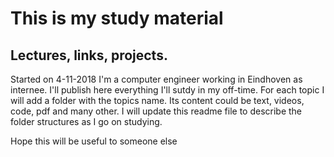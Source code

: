 # This is my study material
## Lectures, links, projects.
Started on 4-11-2018
I'm a computer engineer working in Eindhoven as internee. I'll publish here everything I'll sutdy in my off-time.
For each topic I will add a folder with the topics name. Its content could be text, videos, code, pdf and many other. I will update this readme file to describe the folder structures as I go on studying. 

Hope this will be useful to someone else

